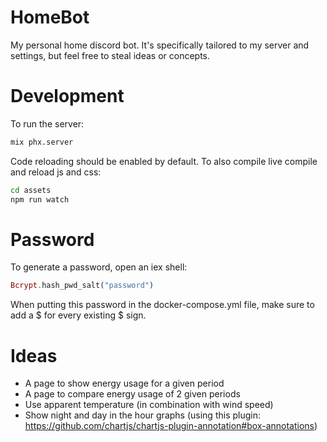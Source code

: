 # HomeBot

My personal home discord bot.
It's specifically tailored to my server and settings, but feel free to steal ideas or concepts.

# Development
To run the server:
```bash
mix phx.server
```

Code reloading should be enabled by default. To also compile live compile and reload js and css:
```bash
cd assets
npm run watch
```

# Password
To generate a password, open an iex shell:
```elixir
Bcrypt.hash_pwd_salt("password")
```

When putting this password in the docker-compose.yml file, make sure to add a $ for every existing $ sign.

# Ideas
- A page to show energy usage for a given period
- A page to compare energy usage of 2 given periods
- Use apparent temperature (in combination with wind speed)
- Show night and day in the hour graphs (using this plugin: https://github.com/chartjs/chartjs-plugin-annotation#box-annotations)